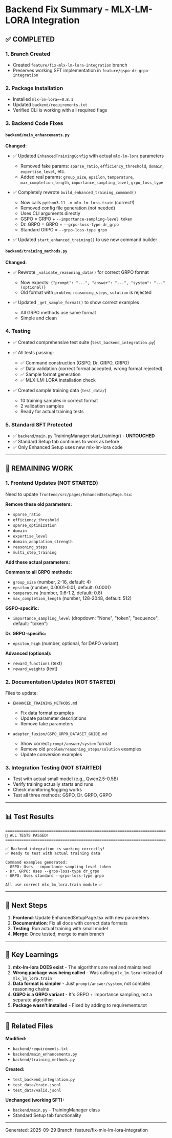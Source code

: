 # Backend Fix Summary - MLX-LM-LORA Integration

## ✅ COMPLETED

### 1. **Branch Created**
- Created `feature/fix-mlx-lm-lora-integration` branch
- Preserves working SFT implementation in `feature/gspo-dr-grpo-integration`

### 2. **Package Installation**
- Installed `mlx-lm-lora==0.8.1`
- Updated `backend/requirements.txt`
- Verified CLI is working with all required flags

### 3. **Backend Code Fixes**

#### `backend/main_enhancements.py`
**Changed:**
- ✅ Updated `EnhancedTrainingConfig` with actual `mlx-lm-lora` parameters
  - Removed fake params: `sparse_ratio`, `efficiency_threshold`, `domain`, `expertise_level`, etc.
  - Added real params: `group_size`, `epsilon`, `temperature`, `max_completion_length`, `importance_sampling_level`, `grpo_loss_type`

- ✅ Completely rewrote `build_enhanced_training_command()`
  - Now calls `python3.11 -m mlx_lm_lora.train` (correct!)
  - Removed config file generation (not needed)
  - Uses CLI arguments directly
  - GSPO = GRPO + `--importance-sampling-level token`
  - Dr. GRPO = GRPO + `--grpo-loss-type dr_grpo`
  - Standard GRPO = `--grpo-loss-type grpo`

- ✅ Updated `start_enhanced_training()` to use new command builder

#### `backend/training_methods.py`
**Changed:**
- ✅ Rewrote `_validate_reasoning_data()` for correct GRPO format
  - Now expects: `{"prompt": "...", "answer": "...", "system": "..." (optional)}`
  - Old format with `problem`, `reasoning_steps`, `solution` is rejected

- ✅ Updated `_get_sample_format()` to show correct examples
  - All GRPO methods use same format
  - Simple and clean

### 4. **Testing**
- ✅ Created comprehensive test suite (`test_backend_integration.py`)
- ✅ All tests passing:
  - ✅ Command construction (GSPO, Dr. GRPO, GRPO)
  - ✅ Data validation (correct format accepted, wrong format rejected)
  - ✅ Sample format generation
  - ✅ MLX-LM-LORA installation check

- ✅ Created sample training data (`test_data/`)
  - 10 training samples in correct format
  - 2 validation samples
  - Ready for actual training tests

### 5. **Standard SFT Protected**
- ✅ `backend/main.py` TrainingManager.start_training() - **UNTOUCHED**
- ✅ Standard Setup tab continues to work as before
- ✅ Only Enhanced Setup uses new mlx-lm-lora code

---

## 🔄 REMAINING WORK

### 1. **Frontend Updates** (NOT STARTED)

Need to update `frontend/src/pages/EnhancedSetupPage.tsx`:

**Remove these old parameters:**
- `sparse_ratio`
- `efficiency_threshold`
- `sparse_optimization`
- `domain`
- `expertise_level`
- `domain_adaptation_strength`
- `reasoning_steps`
- `multi_step_training`

**Add these actual parameters:**

**Common to all GRPO methods:**
- `group_size` (number, 2-16, default: 4)
- `epsilon` (number, 0.0001-0.01, default: 0.0001)
- `temperature` (number, 0.6-1.2, default: 0.8)
- `max_completion_length` (number, 128-2048, default: 512)

**GSPO-specific:**
- `importance_sampling_level` (dropdown: "None", "token", "sequence", default: "token")

**Dr. GRPO-specific:**
- `epsilon_high` (number, optional, for DAPO variant)

**Advanced (optional):**
- `reward_functions` (text)
- `reward_weights` (text)

### 2. **Documentation Updates** (NOT STARTED)

Files to update:
- `ENHANCED_TRAINING_METHODS.md`
  - Fix data format examples
  - Update parameter descriptions
  - Remove fake parameters

- `adapter_fusion/GSPO_GRPO_DATASET_GUIDE.md`
  - Show correct `prompt/answer/system` format
  - Remove old `problem/reasoning_steps/solution` examples
  - Update conversion examples

### 3. **Integration Testing** (NOT STARTED)

- Test with actual small model (e.g., Qwen2.5-0.5B)
- Verify training actually starts and runs
- Check monitoring/logging works
- Test all three methods: GSPO, Dr. GRPO, GRPO

---

## 📊 Test Results

```
======================================================================
🎉 ALL TESTS PASSED!
======================================================================

✅ Backend integration is working correctly!
✅ Ready to test with actual training data

Command examples generated:
- GSPO: Uses --importance-sampling-level token
- Dr. GRPO: Uses --grpo-loss-type dr_grpo
- GRPO: Uses standard --grpo-loss-type grpo

All use correct mlx_lm_lora.train module ✅
```

---

## 🎯 Next Steps

1. **Frontend**: Update EnhancedSetupPage.tsx with new parameters
2. **Documentation**: Fix all docs with correct data formats
3. **Testing**: Run actual training with small model
4. **Merge**: Once tested, merge to main branch

---

## 📝 Key Learnings

1. **mlx-lm-lora DOES exist** - The algorithms are real and maintained
2. **Wrong package was being called** - Was calling `mlx_lm.lora` instead of `mlx_lm_lora.train`
3. **Data format is simpler** - Just `prompt/answer/system`, not complex reasoning chains
4. **GSPO is a GRPO variant** - It's GRPO + importance sampling, not a separate algorithm
5. **Package wasn't installed** - Fixed by adding to requirements.txt

---

## 🔗 Related Files

**Modified:**
- `backend/requirements.txt`
- `backend/main_enhancements.py`
- `backend/training_methods.py`

**Created:**
- `test_backend_integration.py`
- `test_data/train.jsonl`
- `test_data/valid.jsonl`

**Unchanged (working SFT):**
- `backend/main.py` - TrainingManager class
- Standard Setup tab functionality

---

Generated: 2025-09-29
Branch: feature/fix-mlx-lm-lora-integration